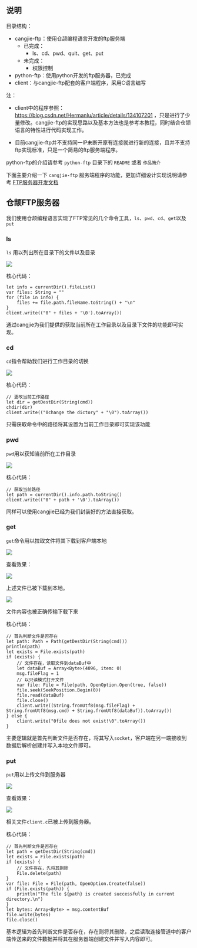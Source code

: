 ## 说明

目录结构：
- cangjie-ftp：使用仓颉编程语言开发的ftp服务端
    - 已完成：
        - ls、cd、pwd、quit、get、put
    - 未完成：
        - 权限控制
- python-ftp：使用python开发的ftp服务器，已完成
- client：与cangjie-ftp配套的客户端程序，采用C语言编写

注：

- client中的程序参照：https://blog.csdn.net/HermanIu/article/details/134107201 ，只是进行了少量修改。cangjie-ftp的实现思路以及基本方法也是参考本教程，同时结合仓颉语言的特性进行代码实现工作。

- 目前cangjie-ftp并不支持同一IP未断开原有连接就进行新的连接，且并不支持ftp实现标准，只是一个简易的ftp服务端程序。

python-ftp的介绍请参考 `python-ftp` 目录下的 `README` 或者 `作品简介`

下面主要介绍一下 `cangjie-ftp` 服务端程序的功能，更加详细设计实现说明请参考 [FTP服务器开发文档](FTP服务器开发文档.pdf)

## 仓颉FTP服务器

我们使用仓颉编程语言实现了FTP常见的几个命令工具，`ls`、`pwd`、`cd`、`get`以及`put`

### ls

`ls` 用以列出所在目录下的文件以及目录

![](./asset/ls.png)

核心代码：

```cangjie
let info = currentDir().fileList()
var files: String = ""
for (file in info) {
    files += file.path.fileName.toString() + "\n"
}
client.write(("0" + files + '\0').toArray())
```

通过cangjie为我们提供的获取当前所在工作目录以及目录下文件的功能即可实现。

### cd

`cd`指令帮助我们进行工作目录的切换

![](./asset/cd.png)

核心代码：

```cangjie
// 更改当前工作路径
let dir = getDestDir(String(cmd))
chdir(dir)
client.write(("0change the dictory" + "\0").toArray())
```

只需获取命令中的路径将其设置为当前工作目录即可实现该功能

### pwd

`pwd`用以获知当前所在工作目录

![](./asset/pwd.png)

核心代码：

```cangjie
// 获取当前路径
let path = currentDir().info.path.toString()
client.write(("0" + path + '\0').toArray())
```

同样可以使用cangjie已经为我们封装好的方法直接获取。

### get

`get`命令用以拉取文件将其下载到客户端本地

![](./asset/get.png)

查看效果：

![](./asset/get2.png)

上述文件已被下载到本地。

![](./asset/get3.png)

文件内容也被正确传输下载下来

核心代码：

```cangjie
// 首先判断文件是否存在
let path: Path = Path(getDestDir(String(cmd)))
println(path)
let exists = File.exists(path)
if (exists) {
    // 文件存在，读取文件到dataBuf中
    let dataBuf = Array<Byte>(4096, item: 0)
    msg.fileFlag = 1
    // 以只读模式打开文件
    var file: File = File(path, OpenOption.Open(true, false))
    file.seek(SeekPosition.Begin(0))
    file.read(dataBuf)
    file.close()
    client.write((String.fromUtf8(msg.fileFlag) + String.fromUtf8(msg.cmd) + String.fromUtf8(dataBuf)).toArray())
} else {
    client.write("0file does not exist!\0".toArray())
}
```

主要逻辑就是首先判断文件是否存在，将其写入`socket`，客户端在另一端接收到数据后解析创建并写入本地文件即可。

### put

`put`用以上传文件到服务器

![](./asset/put.png)

查看效果：

![](./asset/put2.png)

相关文件`client.c`已被上传到服务器。

核心代码：

```cangjie
// 首先判断文件是否存在
let path = getDestDir(String(cmd))
let exists = File.exists(path)
if (exists) {
    // 文件存在，先将其删除
    File.delete(path)
}
var file: File = File(path, OpenOption.Create(false))
if (File.exists(path)) {
    println("The file ${path} is created successfully in current directory.\n")
}
let bytes: Array<Byte> = msg.contentBuf
file.write(bytes)
file.close()
```

基本逻辑为首先判断文件是否存在，存在则将其删除，之后读取连接管道中的客户端传送来的文件数据并将其在服务器端创建文件并写入内容即可。